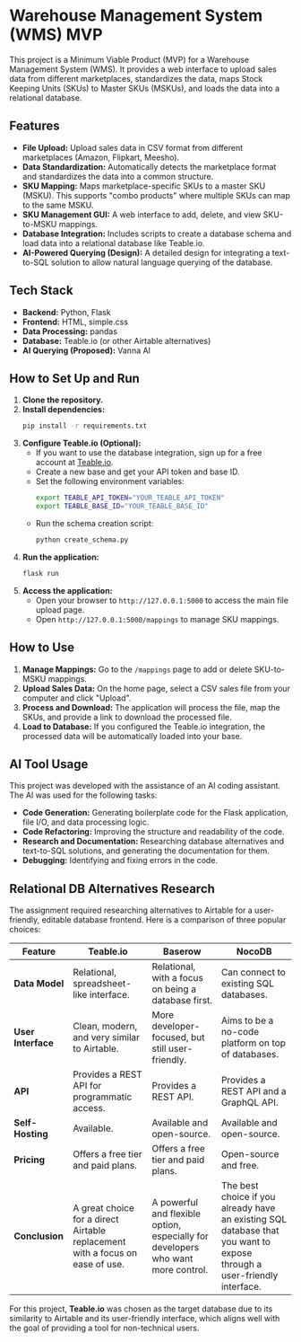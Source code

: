 # Warehouse Management System (WMS) MVP

This project is a Minimum Viable Product (MVP) for a Warehouse Management System (WMS). It provides a web interface to upload sales data from different marketplaces, standardizes the data, maps Stock Keeping Units (SKUs) to Master SKUs (MSKUs), and loads the data into a relational database.

## Features

*   **File Upload:** Upload sales data in CSV format from different marketplaces (Amazon, Flipkart, Meesho).
*   **Data Standardization:** Automatically detects the marketplace format and standardizes the data into a common structure.
*   **SKU Mapping:** Maps marketplace-specific SKUs to a master SKU (MSKU). This supports "combo products" where multiple SKUs can map to the same MSKU.
*   **SKU Management GUI:** A web interface to add, delete, and view SKU-to-MSKU mappings.
*   **Database Integration:** Includes scripts to create a database schema and load data into a relational database like Teable.io.
*   **AI-Powered Querying (Design):** A detailed design for integrating a text-to-SQL solution to allow natural language querying of the database.

## Tech Stack

*   **Backend:** Python, Flask
*   **Frontend:** HTML, simple.css
*   **Data Processing:** pandas
*   **Database:** Teable.io (or other Airtable alternatives)
*   **AI Querying (Proposed):** Vanna AI

## How to Set Up and Run

1.  **Clone the repository.**
2.  **Install dependencies:**
    ```bash
    pip install -r requirements.txt
    ```
3.  **Configure Teable.io (Optional):**
    *   If you want to use the database integration, sign up for a free account at [Teable.io](https://teable.io/).
    *   Create a new base and get your API token and base ID.
    *   Set the following environment variables:
        ```bash
        export TEABLE_API_TOKEN="YOUR_TEABLE_API_TOKEN"
        export TEABLE_BASE_ID="YOUR_TEABLE_BASE_ID"
        ```
    *   Run the schema creation script:
        ```bash
        python create_schema.py
        ```
4.  **Run the application:**
    ```bash
    flask run
    ```
5.  **Access the application:**
    *   Open your browser to `http://127.0.0.1:5000` to access the main file upload page.
    *   Open `http://127.0.0.1:5000/mappings` to manage SKU mappings.

## How to Use

1.  **Manage Mappings:** Go to the `/mappings` page to add or delete SKU-to-MSKU mappings.
2.  **Upload Sales Data:** On the home page, select a CSV sales file from your computer and click "Upload".
3.  **Process and Download:** The application will process the file, map the SKUs, and provide a link to download the processed file.
4.  **Load to Database:** If you configured the Teable.io integration, the processed data will be automatically loaded into your base.

## AI Tool Usage

This project was developed with the assistance of an AI coding assistant. The AI was used for the following tasks:

*   **Code Generation:** Generating boilerplate code for the Flask application, file I/O, and data processing logic.
*   **Code Refactoring:** Improving the structure and readability of the code.
*   **Research and Documentation:** Researching database alternatives and text-to-SQL solutions, and generating the documentation for them.
*   **Debugging:** Identifying and fixing errors in the code.

## Relational DB Alternatives Research

The assignment required researching alternatives to Airtable for a user-friendly, editable database frontend. Here is a comparison of three popular choices:

| Feature           | Teable.io                                       | Baserow                                           | NocoDB                                            |
| ----------------- | ----------------------------------------------- | ------------------------------------------------- | ------------------------------------------------- |
| **Data Model**    | Relational, spreadsheet-like interface.         | Relational, with a focus on being a database first. | Can connect to existing SQL databases.            |
| **User Interface**| Clean, modern, and very similar to Airtable.    | More developer-focused, but still user-friendly.  | Aims to be a no-code platform on top of databases. |
| **API**           | Provides a REST API for programmatic access.    | Provides a REST API.                              | Provides a REST API and a GraphQL API.            |
| **Self-Hosting**  | Available.                                      | Available and open-source.                        | Available and open-source.                        |
| **Pricing**       | Offers a free tier and paid plans.              | Offers a free tier and paid plans.                | Open-source and free.                             |
| **Conclusion**    | A great choice for a direct Airtable replacement with a focus on ease of use. | A powerful and flexible option, especially for developers who want more control. | The best choice if you already have an existing SQL database that you want to expose through a user-friendly interface. |

For this project, **Teable.io** was chosen as the target database due to its similarity to Airtable and its user-friendly interface, which aligns well with the goal of providing a tool for non-technical users.
